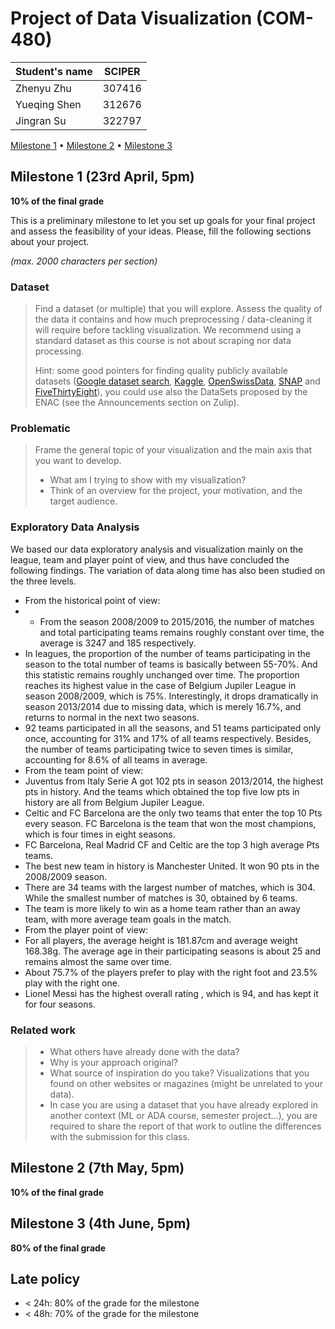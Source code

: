 # Project of Data Visualization (COM-480)

| Student's name | SCIPER |
| -------------- | ------ |
| Zhenyu Zhu| 307416 |
| Yueqing Shen| 312676 |
| Jingran Su| 322797 |

[Milestone 1](#milestone-1) • [Milestone 2](#milestone-2) • [Milestone 3](#milestone-3)

## Milestone 1 (23rd April, 5pm)

**10% of the final grade**

This is a preliminary milestone to let you set up goals for your final project and assess the feasibility of your ideas.
Please, fill the following sections about your project.

*(max. 2000 characters per section)*

### Dataset

> Find a dataset (or multiple) that you will explore. Assess the quality of the data it contains and how much preprocessing / data-cleaning it will require before tackling visualization. We recommend using a standard dataset as this course is not about scraping nor data processing.
>
> Hint: some good pointers for finding quality publicly available datasets ([Google dataset search](https://datasetsearch.research.google.com/), [Kaggle](https://www.kaggle.com/datasets), [OpenSwissData](https://opendata.swiss/en/), [SNAP](https://snap.stanford.edu/data/) and [FiveThirtyEight](https://data.fivethirtyeight.com/)), you could use also the DataSets proposed by the ENAC (see the Announcements section on Zulip).

### Problematic

> Frame the general topic of your visualization and the main axis that you want to develop.
> - What am I trying to show with my visualization?
> - Think of an overview for the project, your motivation, and the target audience.

### Exploratory Data Analysis

We based our data exploratory analysis and visualization mainly on the league, team and player point of view, and thus have concluded the following findings. The variation of data along time has also been studied on the three levels.

- From the historical point of view:
 - - From the season 2008/2009 to 2015/2016, the number of matches and total participating teams remains roughly constant over time, the average is 3247 and 185 respectively.
 - In leagues, the proportion of the number of teams participating in the season to the total number of teams is basically between 55-70%. And this statistic remains roughly unchanged over time. The proportion reaches its highest value in the case of Belgium Jupiler League in season 2008/2009, which is 75%. Interestingly, it drops dramatically in season 2013/2014 due to missing data, which is merely 16.7%, and returns to normal in the next two seasons.
 - 92 teams participated in all the seasons, and 51 teams participated only once, accounting for 31% and 17% of all teams respectively. Besides, the number of teams participating twice to seven times is similar, accounting for 8.6% of all teams in average.
- From the team point of view:
 - Juventus from Italy Serie A got 102 pts in season 2013/2014, the highest pts in history. And the teams which obtained the top five low pts in history are all from Belgium Jupiler League.
 - Celtic and FC Barcelona are the only two teams that enter the top 10 Pts every season. FC Barcelona is the team that won the most champions, which is four times in eight seasons. 
 - FC Barcelona, Real Madrid CF and Celtic are the top 3 high average Pts teams.
 - The best new team in history is Manchester United. It won 90 pts in the 2008/2009 season.
 - There are 34 teams with the largest number of matches, which is 304. While the smallest number of matches is 30, obtained by 6 teams.
 - The team is more likely to win as a home team rather than an away team, with more average team goals in the match.
- From the player point of view:
 - For all players, the average height is 181.87cm and average weight 168.38g. The average age in their participating seasons is about 25 and remains almost the same over time.
 - About 75.7% of the players prefer to play with the right foot and 23.5% play with the right one.
 - Lionel Messi has the highest overall rating , which is 94, and has kept it for four seasons.

### Related work


> - What others have already done with the data?
> - Why is your approach original?
> - What source of inspiration do you take? Visualizations that you found on other websites or magazines (might be unrelated to your data).
> - In case you are using a dataset that you have already explored in another context (ML or ADA course, semester project...), you are required to share the report of that work to outline the differences with the submission for this class.

## Milestone 2 (7th May, 5pm)

**10% of the final grade**


## Milestone 3 (4th June, 5pm)

**80% of the final grade**


## Late policy

- < 24h: 80% of the grade for the milestone
- < 48h: 70% of the grade for the milestone

